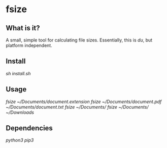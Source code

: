 # fsize
## What is it?
A small, simple tool for calculating file sizes. Essentially, this is $du$, but platform independent.

## Install
*sh install.sh*

## Usage
*fsize ~/Documents/document.extension*
*fsize ~/Documents/document.pdf ~/Documents/document.txt*
*fsize ~/Documents/*
*fsize ~/Documents/ ~/Downloads*

## Dependencies
*python3*
*pip3*